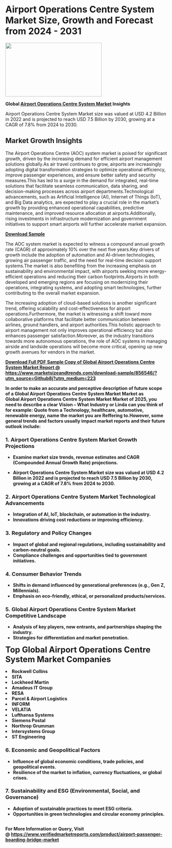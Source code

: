 <H1>Airport Operations Centre System Market Size, Growth and Forecast from 2024 - 2031</H1><img class="aligncenter size-medium wp-image-584254" src="https://thirdeyenews.in/wp-content/uploads/2024/09/Global-Market-Research-300x168.jpeg" alt="" width="300" height="168" /><p><strong>Global&nbsp;<a href="https://www.marketsizeandtrends.com/download-sample/856546/?utm_source=Github8j?utm_medium=223">Airport Operations Centre System Market</a> Insights</strong></p><p>Airport Operations Centre System Market size was valued at USD 4.2 Billion in 2022 and is projected to reach USD 7.5 Billion by 2030, growing at a CAGR of 7.8% from 2024 to 2030.</p><p><h2>Market Growth Insights</h2> <p>The Airport Operations Centre (AOC) system market is poised for significant growth, driven by the increasing demand for efficient airport management solutions globally.As air travel continues to grow, airports are increasingly adopting digital transformation strategies to optimize operational efficiency, improve passenger experiences, and ensure better safety and security measures.This has led to a surge in the demand for integrated, real-time solutions that facilitate seamless communication, data sharing, and decision-making processes across airport departments.Technological advancements, such as Artificial Intelligence (AI), Internet of Things (IoT), and Big Data analytics, are expected to play a crucial role in the market’s growth by providing enhanced operational capabilities, predictive maintenance, and improved resource allocation at airports.Additionally, rising investments in infrastructure modernization and government initiatives to support smart airports will further accelerate market expansion.</p> <p><strong><a href="#">Download Sample</a></strong></p> <p>The AOC system market is expected to witness a compound annual growth rate (CAGR) of approximately 10% over the next five years.Key drivers of growth include the adoption of automation and AI-driven technologies, growing air passenger traffic, and the need for real-time decision support systems.The market is also benefiting from the increasing emphasis on sustainability and environmental impact, with airports seeking more energy-efficient operations and reducing their carbon footprints.Airports in both developed and emerging regions are focusing on modernizing their operations, integrating systems, and adopting smart technologies, further contributing to the overall market expansion.</p> <p>The increasing adoption of cloud-based solutions is another significant trend, offering scalability and cost-effectiveness for airport operations.Furthermore, the market is witnessing a shift toward more collaborative platforms that facilitate better communication between airlines, ground handlers, and airport authorities.This holistic approach to airport management not only improves operational efficiency but also enhances passenger satisfaction.Moreover, as the industry transitions towards more autonomous operations, the role of AOC systems in managing airside and landside operations will become more critical, opening up new growth avenues for vendors in the market.</p> <p><strong><a href="#"></p><p><span class=""><strong>Download Full PDF Sample Copy of Global Airport Operations Centre System Market Report</strong> @ <a href="https://www.marketsizeandtrends.com/download-sample/856546/?utm_source=Github8j?utm_medium=223" target="_blank">https://www.marketsizeandtrends.com/download-sample/856546/?utm_source=Github8j?utm_medium=223</a></span></p><p>In order to make an accurate and perceptive description of future scope of a Global&nbsp;Airport Operations Centre System Market Market as Global&nbsp;Airport Operations Centre System Market Market of 2025, you need to describe a clear Vision &ndash; What Industry or Linda can you think of for example: Quote from a Technology, healthcare, automotive, renewable energy, name the market you are Reffering to.However, some general trends and factors usually impact market reports and their future outlook include:</p><h3>1.&nbsp;<strong>Airport Operations Centre System Market Growth Projections</strong></h3><ul><li>Examine market size trends, revenue estimates and CAGR (Compounded Annual Growth Rate) projections.</li><li><p>Airport Operations Centre System Market size was valued at USD 4.2 Billion in 2022 and is projected to reach USD 7.5 Billion by 2030, growing at a CAGR of 7.8% from 2024 to 2030.</p></li></ul><h3>2.&nbsp;<strong>Airport Operations Centre System Market Technological Advancements</strong></h3><ul><li>Integration of AI, IoT, blockchain, or automation in the industry.</li><li>Innovations driving cost reductions or improving efficiency.</li></ul><h3>3.&nbsp;<strong>Regulatory and Policy Changes</strong></h3><ul><li>Impact of global and regional regulations, including sustainability and carbon-neutral goals.</li><li>Compliance challenges and opportunities tied to government initiatives.</li></ul><h3>4.&nbsp;<strong>Consumer Behavior Trends</strong></h3><ul><li>Shifts in demand influenced by generational preferences (e.g., Gen Z, Millennials).</li><li>Emphasis on eco-friendly, ethical, or personalized products/services.</li></ul><h3>5.&nbsp;<strong>Global Airport Operations Centre System Market Competitive Landscape</strong></h3><ul><li>Analysis of key players, new entrants, and partnerships shaping the industry.</li><li>Strategies for differentiation and market penetration.</li></ul><p data-pm-slice="1 1 []"><span style="color: inherit; font-family: inherit; font-size: 25px;">Top Global Airport Operations Centre System Market Companies</span></p><div class="" data-test-id=""><p><li>Rockwell Collins</li><li> SITA</li><li> Lockheed Martin</li><li> Amadeus IT Group</li><li> RESA</li><li> Parcel & Airport Logistics</li><li> INFORM</li><li> VELATIA</li><li> Lufthansa Systems</li><li> Siemens Postal</li><li> Northrop Grumman</li><li> Intersystems Group</li><li> ST Engineering</li></p></div><h3>6.&nbsp;<strong>Economic and Geopolitical Factors</strong></h3><ul><li>Influence of global economic conditions, trade policies, and geopolitical events.</li><li>Resilience of the market to inflation, currency fluctuations, or global crises.</li></ul><h3>7.&nbsp;<strong>Sustainability and ESG (Environmental, Social, and Governance)</strong></h3><ul><li>Adoption of sustainable practices to meet ESG criteria.</li><li>Opportunities in green technologies and circular economy principles.</li></ul><h2><strong style="font-size: 14px;">For More Information or Query, Visit @&nbsp;</strong><a style="background-color: #ffffff; font-size: 14px;" href="https://www.marketsizeandtrends.com/report/airport-operations-centre-system-market/" target="_blank">https://www.verifiedmarketreports.com/product/airport-passenger-boarding-bridge-market</a></h2>
